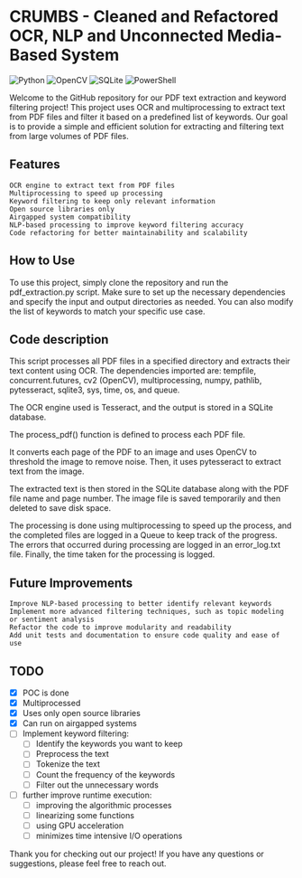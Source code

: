 # CRUMBS - Cleaned and Refactored OCR, NLP and Unconnected Media-Based System
![Python](https://img.shields.io/badge/python-3670A0?style=for-the-badge&logo=python&logoColor=ffdd54)
![OpenCV](https://img.shields.io/badge/opencv-%23white.svg?style=for-the-badge&logo=opencv&logoColor=white)
![SQLite](https://img.shields.io/badge/sqlite-%2307405e.svg?style=for-the-badge&logo=sqlite&logoColor=white)
![PowerShell](https://img.shields.io/badge/PowerShell-%235391FE.svg?style=for-the-badge&logo=powershell&logoColor=white)

Welcome to the GitHub repository for our PDF text extraction and keyword filtering project! This project uses OCR and multiprocessing to extract text from PDF files and filter it based on a predefined list of keywords. Our goal is to provide a simple and efficient solution for extracting and filtering text from large volumes of PDF files.

## Features

    OCR engine to extract text from PDF files
    Multiprocessing to speed up processing
    Keyword filtering to keep only relevant information
    Open source libraries only
    Airgapped system compatibility
    NLP-based processing to improve keyword filtering accuracy
    Code refactoring for better maintainability and scalability

## How to Use

To use this project, simply clone the repository and run the pdf_extraction.py script. Make sure to set up the necessary dependencies and specify the input and output directories as needed. You can also modify the list of keywords to match your specific use case.

## Code description

This script processes all PDF files in a specified directory and extracts their text content using OCR. The dependencies imported are: tempfile, concurrent.futures, cv2 (OpenCV), multiprocessing, numpy, pathlib, pytesseract, sqlite3, sys, time, os, and queue.

 The OCR engine used is Tesseract, and the output is stored in a SQLite database.

 The process_pdf() function is defined to process each PDF file.

 It converts each page of the PDF to an image and uses OpenCV to threshold the image to remove noise. Then, it uses pytesseract to extract text from the image.

 The extracted text is then stored in the SQLite database along with the PDF file name and page number. The image file is saved temporarily and then deleted to save disk space.

 The processing is done using multiprocessing to speed up the process, and the completed files are logged in a Queue to keep track of the progress. The errors that occurred during processing are logged in an error_log.txt file. Finally, the time taken for the processing is logged.

## Future Improvements

    Improve NLP-based processing to better identify relevant keywords
    Implement more advanced filtering techniques, such as topic modeling or sentiment analysis
    Refactor the code to improve modularity and readability
    Add unit tests and documentation to ensure code quality and ease of use

## TODO
- [x] POC is done
- [x] Multiprocessed
- [x] Uses only open source libraries
- [x] Can run on airgapped systems
- [ ] Implement keyword filtering:
  - [ ] Identify the keywords you want to keep
  - [ ] Preprocess the text
  - [ ] Tokenize the text
  - [ ] Count the frequency of the keywords
  - [ ] Filter out the unnecessary words
- [ ] further improve runtime execution:
  - [ ] improving the algorithmic processes
  - [ ] linearizing some functions
  - [ ] using GPU acceleration
  - [ ] minimizes time intensive I/O operations

Thank you for checking out our project! If you have any questions or suggestions, please feel free to reach out.
